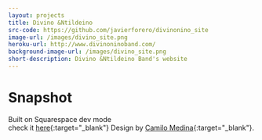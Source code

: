 ```yaml
---
layout: projects
title: Divino &Ntildeino
src-code: https://github.com/javierforero/divinonino_site
image-url: /images/divino_site.png
heroku-url: http://www.divinoninoband.com/
background-image-url: /images/divino_site.png
short-description: Divino &Ntildeino Band's website
---
```



Snapshot
============

Built on Squarespace dev mode<br> check it [here](http://www.divinoninoband.com/){:target="_blank"}
Design by [Camilo Medina](http://camilom.com/){:target="_blank"}.
